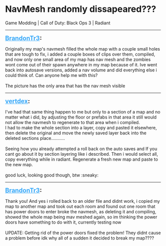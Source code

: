 # NavMesh randomly dissapeared???
Game Modding | Call of Duty: Black Ops 3 | Radiant

---
<strong style="font-size: 1.4em;"><span style="text-decoration: underline;text-decoration-color: #34a7f9;"><span style="color:#34a7f9;">BrandonTr3</span></span>:</strong>

<p>Originally my map&#39;s navmesh filled the whole map with a couple small holes that are tough to fix, i added a couple boxes of clips over them, compiled, and now only one small area of my map has nav mesh and the zombies wont come out of their spawn anywhere in my map because of it. Ive went back into autosave versions, added a nav volume and did everything else i could think of. Can anyone help me with this? <br /><br />The picture has the only area that has the nav mesh visible</p>

---
<strong style="font-size: 1.4em;"><span style="text-decoration: underline;text-decoration-color: #34a7f9;"><span style="color:#34a7f9;">vertdex</span></span>:</strong>

<p>I&#39;ve had that same thing happen to me but only to a section of a map and no matter what i did, by adjusting the floor or prefabs in that area it still would not allow the navmesh to regenerate to that area when i compiled. <br /> I had to make the whole section into a layer, copy and pasted it elsewhere, then delete the original and move the newly saved layer back into the deleted sections place...........<br /><br />Seeing how you already attempted a roll back on the auto saves and If you cant go about it by section layering like i described. Then i would select all, copy everything while in radiant. Regenerate a fresh new map and paste to the new map.<br /><br />good luck, looking good though, btw :sneaky:</p>

---
<strong style="font-size: 1.4em;"><span style="text-decoration: underline;text-decoration-color: #34a7f9;"><span style="color:#34a7f9;">BrandonTr3</span></span>:</strong>

<p>Thank you! And yes i rolled back to an older file and didnt work, i copied my map to another map and took out each room and found out one room that has power doors to enter broke the navmesh, as deleting it and compiling, showed the whole map being mav meshed again, so im thinking the power doors have something to do with it, currently testing now<br /><br />UPDATE: Getting rid of the power doors fixed the problem! They didnt cause a problem before idk why all of a sudden it decided to break my map????</p>
